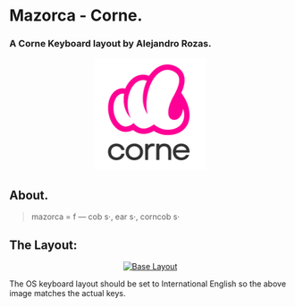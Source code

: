 # Mazorca - Corne.
### A Corne Keyboard layout by Alejandro Rozas.

<div align="center">
  <a href="https://github.com/arozas/qmk_firmware/blob/master/keyboards/crkbd/keymaps/mazorca_corne/Images/CorneLogo.png">
    <img src="https://github.com/arozas/qmk_firmware/blob/master/keyboards/crkbd/keymaps/mazorca_corne/Images/CorneLogo.png" alt="Logo" width="200" height="200">
  </a>
</div>


## About.
> mazorca = f — cob s·, ear s·, corncob s·

## The Layout:
<div align="center">
  <a href="https://user-images.githubusercontent.com/1832140/178291869-ea3c070b-2c0d-45f9-aeb8-00ac6942e847.png">
    <img src="https://user-images.githubusercontent.com/1832140/178291869-ea3c070b-2c0d-45f9-aeb8-00ac6942e847.png" alt="Base Layout">
  </a>
</div>

The OS keyboard layout should be set to International English so the above image matches the actual keys.
